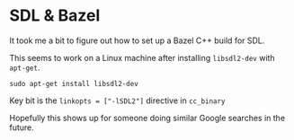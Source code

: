 # SDL & Bazel

It took me a bit to figure out how to set up a Bazel C++ build for SDL.

This seems to work on a Linux machine after installing `libsdl2-dev`
with `apt-get`.

```
sudo apt-get install libsdl2-dev
```

Key bit is the `linkopts = ["-lSDL2"]` directive in `cc_binary`

Hopefully this shows up for someone doing similar Google searches in the future.
